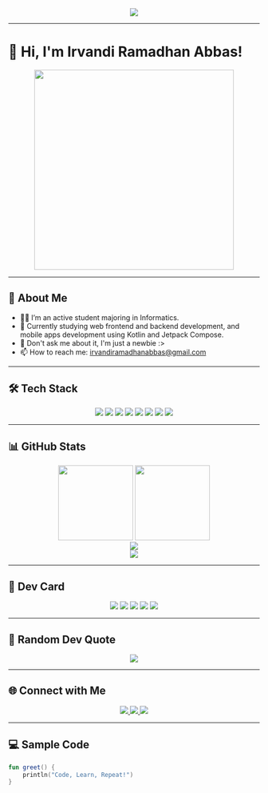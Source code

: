 <div align="center">
  <img src="https://readme-typing-svg.demolab.com?font=Fira+Code&weight=500&size=24&pause=1000&color=F70000&width=435&lines=Welcome+to+my+GitHub+Profile!;I+am+Irvandi+Ramadhan+Abbas;Always+learning+something" />
</div>

---

# 👋 Hi, I'm Irvandi Ramadhan Abbas!

<div align="center">
  <img src="https://media0.giphy.com/media/v1.Y2lkPTc5MGI3NjExODA3Mnp4aWdveDg2dnlsaTZ4cGx1azF1NXNwcDBmeWpoYW81ZHhkNCZlcD12MV9pbnRlcm5hbF9naWZfYnlfaWQmY3Q9Zw/JIX9t2j0ZTN9S/giphy.gif" width="400"/>
</div>

---

## 🌟 About Me

* 👨‍🎓 I’m an active student majoring in Informatics.
* 🌱 Currently studying web frontend and backend development, and mobile apps development using Kotlin and Jetpack Compose.
* 💬 Don't ask me about it, I'm just a newbie :>
* 📫 How to reach me: [irvandiramadhanabbas@gmail.com](mailto:irvandiramadhanabbas@gmail.com)

---

## 🛠️ Tech Stack

<div align="center">
  <img src="https://img.shields.io/badge/Kotlin-0095D5?style=for-the-badge&logo=kotlin&logoColor=white" />
  <img src="https://img.shields.io/badge/Jetpack%20Compose-4285F4?style=for-the-badge&logo=android&logoColor=white" />
  <img src="https://img.shields.io/badge/Firebase-FFCA28?style=for-the-badge&logo=firebase&logoColor=black" />
  <img src="https://img.shields.io/badge/GitHub-181717?style=for-the-badge&logo=github&logoColor=white" />
  <img src="https://img.shields.io/badge/Java-007396?style=for-the-badge&logo=java&logoColor=white" />
  <img src="https://img.shields.io/badge/HTML-E34F26?style=for-the-badge&logo=html5&logoColor=white" />
  <img src="https://img.shields.io/badge/CSS-1572B6?style=for-the-badge&logo=css3&logoColor=white" />
  <img src="https://img.shields.io/badge/JavaScript-F7DF1E?style=for-the-badge&logo=javascript&logoColor=black" />
</div>

---

## 📊 GitHub Stats

<div align="center">
  <img height="150" src="https://github-readme-stats.vercel.app/api?username=irvandiramadhanabbas&show_icons=true&theme=radical" />
  <img height="150" src="https://github-readme-stats.vercel.app/api/top-langs/?username=irvandiramadhanabbas&layout=compact&theme=radical" />
</div>

<div align="center">
  <img src="https://github-profile-trophy.vercel.app/?username=irvandiramadhanabbas&theme=radical&row=1&column=6&margin-w=15&margin-h=15" />
</div>

<div align="center">
  <img src="https://github-readme-streak-stats.herokuapp.com/?user=irvandiramadhanabbas&theme=radical" />
</div>

---

## 🪪 Dev Card

<div align="center">
  <img src="https://github-profile-summary-cards.vercel.app/api/cards/profile-details?username=irvandiramadhanabbas&theme=radical" />
  <img src="https://github-profile-summary-cards.vercel.app/api/cards/repos-per-language?username=irvandiramadhanabbas&theme=radical" />
  <img src="https://github-profile-summary-cards.vercel.app/api/cards/most-commit-language?username=irvandiramadhanabbas&theme=radical" />
  <img src="https://github-profile-summary-cards.vercel.app/api/cards/stats?username=irvandiramadhanabbas&theme=radical" />
  <img src="https://github-profile-summary-cards.vercel.app/api/cards/productive-time?username=irvandiramadhanabbas&theme=radical" />
</div>

---

## 🌈 Random Dev Quote

<div align="center">
  <img src="https://quotes-github-readme.vercel.app/api?type=horizontal&theme=algolia&quote=manusia hanyalah alat" />
</div>

---

## 🌐 Connect with Me

<div align="center">
  <a href="mailto:irvandiramadhana3@gmail.com">
    <img src="https://img.shields.io/badge/Email-D14836?style=for-the-badge&logo=gmail&logoColor=white" />
  </a>
  <a href="https://github.com/irvandiramadhanabbas">
    <img src="https://img.shields.io/badge/GitHub-181717?style=for-the-badge&logo=github&logoColor=white" />
  </a>
  <a href="https://instagram.com/_irvandiramadhan.a">
    <img src="https://img.shields.io/badge/Instagram-E4405F?style=for-the-badge&logo=instagram&logoColor=white" />
  </a>
</div>

---

## 💻 Sample Code

```kotlin
fun greet() {
    println("Code, Learn, Repeat!")
}
```
